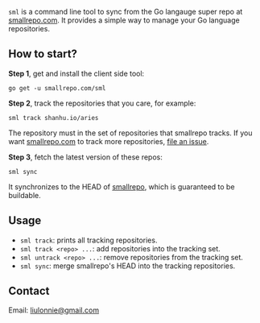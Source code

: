 `sml` is a command line tool to sync from the Go langauge super repo
at [smallrepo.com][1]. It provides a simple way to manage your Go
language repositories.

[1]: https://smallrepo.com

## How to start?

**Step 1**, get and install the client side tool:

```
go get -u smallrepo.com/sml
```

**Step 2**, track the repositories that you care, for example:

```
sml track shanhu.io/aries
```

The repository must in the set of repositories that smallrepo tracks.
If you want [smallrepo.com][1] to track more repositories,
[file an issue][2].

[2]: https://github.com/smallrepo/sml/issues/new?title=Track+new+repo

**Step 3**, fetch the latest version of these repos:

```
sml sync
```

It synchronizes to the HEAD of [smallrepo][1], which is guaranteed to
be buildable.

## Usage

- `sml track`: prints all tracking repositories.
- `sml track <repo> ...`: add repositories into the tracking set.
- `sml untrack <repo> ...`: remove repositories from the tracking set.
- `sml sync`: merge smallrepo's HEAD into the tracking repositories.

## Contact

Email: liulonnie@gmail.com
